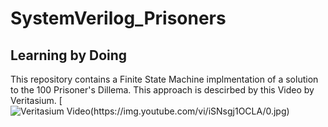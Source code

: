 # SystemVerilog_Prisoners
## Learning by Doing
This repository contains a Finite State Machine implmentation of a solution to the 100 Prisoner's Dillema.
This approach is descirbed by this Video by Veritasium.
[![Veritasium Video(https://img.youtube.com/vi/iSNsgj1OCLA/0.jpg)](https://www.youtube.com/watch?v=iSNsgj1OCLA)
